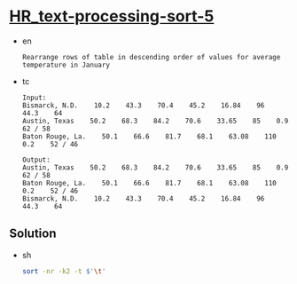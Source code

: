 # [HR_text-processing-sort-5](https://www.hackerrank.com/challenges/text-processing-sort-5)

* en

  ```en
  Rearrange rows of table in descending order of values for average temperature in January
  ```

* tc

  ```tc
  Input:
  Bismarck, N.D.    10.2    43.3    70.4    45.2    16.84    96    44.3    64
  Austin, Texas    50.2    68.3    84.2    70.6    33.65    85    0.9    62 / 58
  Baton Rouge, La.    50.1    66.6    81.7    68.1    63.08    110    0.2    52 / 46

  Output:
  Austin, Texas    50.2    68.3    84.2    70.6    33.65    85    0.9    62 / 58
  Baton Rouge, La.    50.1    66.6    81.7    68.1    63.08    110    0.2    52 / 46
  Bismarck, N.D.    10.2    43.3    70.4    45.2    16.84    96    44.3    64
  ```

## Solution

* sh

  ```sh
  sort -nr -k2 -t $'\t'
  ```

